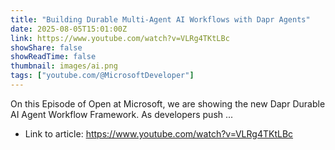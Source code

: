 ```yaml
---
title: "Building Durable Multi-Agent AI Workflows with Dapr Agents"
date: 2025-08-05T15:01:00Z
link: https://www.youtube.com/watch?v=VLRg4TKtLBc
showShare: false
showReadTime: false
thumbnail: images/ai.png
tags: ["youtube.com/@MicrosoftDeveloper"]
---
```

On this Episode of Open at Microsoft, we are showing the new Dapr Durable AI Agent Workflow Framework. As developers push ...

- Link to article: https://www.youtube.com/watch?v=VLRg4TKtLBc